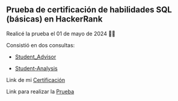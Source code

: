 ## Prueba de certificación de habilidades SQL (básicas) en HackerRank 

Realicé la prueba el 01 de mayo de 2024 :woman_technologist:

Consistió en dos consultas: 

- [Student_Advisor](https://github.com/MFlorenciaLoCascio/SQL-Server-Basic-Hackerrank/blob/main/Student_Advisor.sql "Student_Advisor")

- [Student-Analysis](https://github.com/MFlorenciaLoCascio/SQL-Server-Basic-Hackerrank/blob/main/Student_Analysis.sql "Student-Analysis")

Link de mi [Certificación](https://www.hackerrank.com/certificates/91a96dc9a3d7 "Certificación")

Link para realizar la [Prueba](https://www.hackerrank.com/skills-verification/sql_basic "Prueba de certificación")
